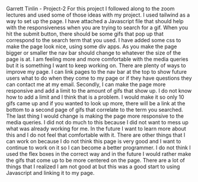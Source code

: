 Garrett Tinlin - Project-2
For this project I followed along to the zoom lectures and used some of those ideas with my project. I used tailwind as a way to set up the page. I have attached a Javascript file that should help with the responsiveness when you are trying to search for a gif. When you hit the submit button, there should be some gifs that pop up that correspond to the search term that you used. I have added some css to make the page look nice, using some div apps. As you make the page bigger or smaller the nav bar should change to whatever the size of the page is at. I am feeling more and more comfortable with the media queries but it is something I want to keep working on. There are plenty of ways to improve my page. I can link pages to the nav bar at the top to show future users what to do when they come to my page or if they have questions they can contact me at my email. Secondly, I can make the page more responsive and add a limit to the amount of gifs that show up. I do not know how to add a limit and I think that is a problem. I would make it so only 10 gifs came up and if you wanted to look up more, there will be a link at the bottom to a second page of gifs that correlate to the term you searched. The last thing I would change is making the page more responsive to the media queries. I did not do much to this because I did not want to mess up what was already working for me. In the future I want to learn more about this and I do not feel that comfortable with it. There are other things that I can work on because I do not think this page is very good and I want to continue to work on it so I can become a better programmer. I do not think I used the flex boxes in the correct way and in the future I would rather make the gifs that come up to be more centered on the page. There are a lot of things that I realized I am not good at but this was a good start to using Javascript and linking it to my page.